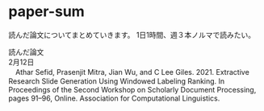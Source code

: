 # paper-sum
読んだ論文についてまとめていきます。
1日1時間、週３本ノルマで読みたい。

読んだ論文<br>
2月12日<br>　Athar Sefid, Prasenjit Mitra, Jian Wu, and C Lee Giles. 2021. Extractive Research Slide Generation Using Windowed Labeling Ranking. In Proceedings of the Second Workshop on Scholarly Document Processing, pages 91–96, Online. Association for Computational Linguistics.
